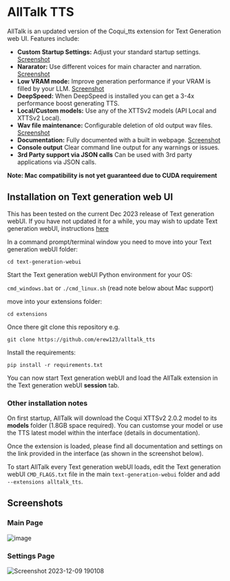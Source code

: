 # AllTalk TTS
AllTalk is an updated version of the Coqui_tts extension for Text Generation web UI. Features include:

- **Custom Startup Settings:** Adjust your standard startup settings. [Screenshot](https://github.com/erew123/alltalk_tts#settings-page)
- **Nararator:** Use different voices for main character and narration. [Screenshot](https://github.com/erew123/alltalk_tts#main-page)
- **Low VRAM mode:** Improve generation performance if your VRAM is filled by your LLM. [Screenshot](https://github.com/erew123/alltalk_tts#main-page)
- **DeepSpeed:** When DeepSpeed is installed you can get a 3-4x performance boost generating TTS.
- **Local/Custom models:** Use any of the XTTSv2 models (API Local and XTTSv2 Local).
- **Wav file maintenance:** Configurable deletion of old output wav files. [Screenshot](https://github.com/erew123/alltalk_tts#settings-page)
- **Documentation:** Fully documented with a built in webpage. [Screenshot](https://github.com/erew123/alltalk_tts#settings-page)
- **Console output** Clear command line output for any warnings or issues.
- **3rd Party support via JSON calls** Can be used with 3rd party applications via JSON calls.

**Note: Mac compatibility is not yet guaranteed due to CUDA requirement**

## Installation on Text generation web UI
This has been tested on the current Dec 2023 release of Text generation webUI. If you have not updated it for a while, you may wish to update Text generation webUI, instructions [here](https://github.com/oobabooga/text-generation-webui#getting-updates)

In a command prompt/terminal window you need to move into your Text generation webUI folder:

`cd text-generation-webui`

Start the Text generation webUI Python environment for your OS:

`cmd_windows.bat` or `./cmd_linux.sh` (read note below about Mac support)

move into your extensions folder:

`cd extensions`

Once there git clone this repository e.g.

`git clone https://github.com/erew123/alltalk_tts`

Install the requirements:

`pip install -r requirements.txt`

You can now start Text generation webUI and load the AllTalk extension in the Text generation webUI **session** tab.

### Other installation notes
On first startup, AllTalk will download the Coqui XTTSv2 2.0.2 model to its **models** folder (1.8GB space required). You can customse your model or use the TTS latest model within the interface (details in documentation).

Once the extension is loaded, please find all documentation and settings on the link provided in the interface (as shown in the screenshot below).

To start AllTalk every Text generation webUI loads, edit the Text generation webUI `CMD_FLAGS.txt` file in the main `text-generation-webui` folder and add `--extensions alltalk_tts`.

## Screenshots
### Main Page
![image](https://github.com/erew123/alltalk_tts/assets/35898566/77007001-2bec-4cf7-a427-524ceb8bd1a6)

### Settings Page
![Screenshot 2023-12-09 190108](https://github.com/erew123/alltalk_tts/assets/35898566/ecd75913-5c33-4a99-810c-15b74cc6c91a)
